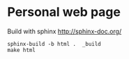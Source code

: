 Personal web page 
=================

Build with sphinx http://sphinx-doc.org/


	sphinx-build -b html .  _build
	make html
